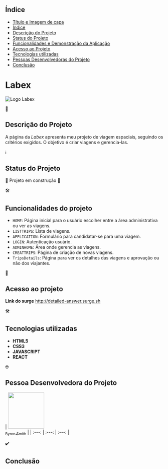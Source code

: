 
## Índice

* [Título e Imagem de capa](#LabeX)
* [Índice](#índice)
* [Descrição do Projeto](#descrição-do-projeto)
* [Status do Projeto](#status-do-projeto)
* [Funcionalidades e Demonstração da Aplicação](#funcionalidades-do-projeto)
* [Acesso ao Projeto](#acesso-ao-projeto)
* [Tecnologias utilizadas](#tecnologias-utilizadas)
* [Pessoas Desenvolvedoras do Projeto](#pessoas-desenvolvedoras-do-projeto)
* [Conclusão](#conclusão)


# Labex

![Logo Labex](img/log.png)

📝
## Descrição do Projeto

A página da *Labex* apresenta meu projeto de viagem espaciais, seguindo os critérios exigidos. O objetivo é criar viagens e gerencia-las.


ℹ️
## Status do Projeto

🚧 Projeto em construção 🚧 


🛠️ 
## Funcionalidades do projeto

- `HOME`: Página inicial para o usuário escolher entre a área administrativa ou ver as viagens.
- `LISTTRIPS`: Lista de viagens.
- `APPLICATION`: Formulário para candidatar-se para uma viagem.
- `LOGIN`: Autenticação usuário.
- `ADMINHOME`: Área onde gerencia as viagens.
- `CREATTRIPS`: Página de criação de novas viagens.
- `TripsDetails`: Página para ver os detalhes das viagens e aprovação ou não dos viajantes.

📁
## Acesso ao projeto

**Link do surge**
http://detailed-answer.surge.sh

🛠️
## Tecnologias utilizadas

- **HTML5**
- **CSS3**
- **JAVASCRIPT**
- **REACT**


🤓
## Pessoa Desenvolvedora do Projeto

| [<img src="https://avatars.githubusercontent.com/u/74737156?v=4" width=115><br><sub>Byron Smith</sub>](https://github.com/byron-smith-nobrega) |
| :---: | :---: | :---: |


✔️
## Conclusão

